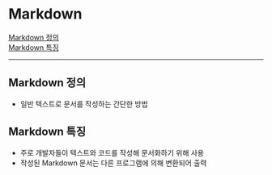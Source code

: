 # Markdown    

[Markdown 정의](#markdown-정의)   
[Markdown 특징](#markdown-특징)   

---

## Markdown 정의
- 일반 텍스트로 문서를 작성하는 간단한 방법

## Markdown 특징
- 주로 개발자들이 텍스트와 코드를 작성해 문서화하기 위해 사용
- 작성된 Markdown 문서는 다른 프로그램에 의해 변환되어 출력   